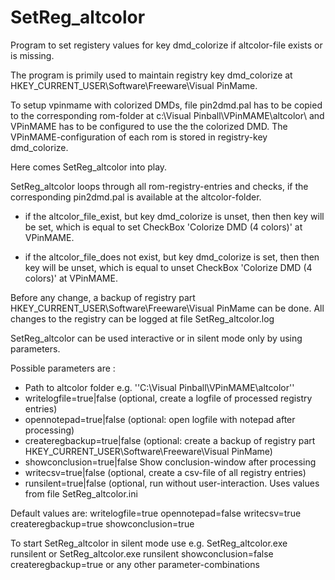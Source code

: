 # SetReg_altcolor
Program to set registery values for key dmd_colorize if altcolor-file exists or is missing.

The program is primily used to maintain registry key dmd_colorize at HKEY_CURRENT_USER\Software\Freeware\Visual PinMame.
	
To setup vpinmame with colorized DMDs, file pin2dmd.pal has to be copied to the corresponding rom-folder at c:\Visual Pinball\VPinMAME\altcolor\ and VPinMAME has to be configured to use the the colorized DMD. The VPinMAME-configuration of each rom is stored in registry-key dmd_colorize.

Here comes SetReg_altcolor into play.

SetReg_altcolor loops through all rom-registry-entries and checks, if the corresponding pin2dmd.pal is available at the altcolor-folder.

- if the altcolor_file_exist, but key dmd_colorize is unset, then then key will be set, which is equal to set CheckBox 'Colorize DMD (4 colors)' at VPinMAME.

- if the altcolor_file_does not exist, but key dmd_colorize is set, then then key will be unset, which is equal to unset CheckBox 'Colorize DMD (4 colors)' at VPinMAME.
	  
Before any change, a backup of registry part HKEY_CURRENT_USER\Software\Freeware\Visual PinMame can be done.
All changes to the registry can be logged at file SetReg_altcolor.log

SetReg_altcolor can be used interactive or in silent mode only by using parameters.
	
Possible parameters are :
- Path to altcolor folder e.g. ''C:\Visual Pinball\VPinMAME\altcolor''
- writelogfile=true|false (optional, create a logfile of processed registry entries)
- opennotepad=true|false (optional: open logfile with notepad after processing)
- createregbackup=true|false (optional: create a backup of registry part HKEY_CURRENT_USER\Software\Freeware\Visual PinMame)
- showconclusion=true|false Show conclusion-window after processing
- writecsv=true|false (optional, create a csv-file of all registry entries)
- runsilent=true|false (optional, run without user-interaction. Uses values from file SetReg_altcolor.ini
	
Default values are: writelogfile=true opennotepad=false writecsv=true createregbackup=true showconclusion=true
	
To start SetReg_altcolor in silent mode use e.g.
SetReg_altcolor.exe runsilent
or
SetReg_altcolor.exe runsilent showconclusion=false createregbackup=true
or any other parameter-combinations
